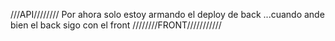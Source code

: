 
///API////////
Por ahora solo estoy armando el deploy de back ...cuando ande bien el back sigo con el front
////////FRONT///////////
